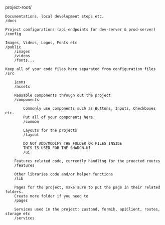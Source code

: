 project-root/

    Documentations, local development steps etc.
    /docs

    Project configurations (api-endpoints for dev-server & prod-server)
    /config

    Images, Videos, Logos, Fonts etc
    /public
        /images
        /videos
        /fonts...

    Keep all of your code files here separated from configuration files
    /src

        Icons
        /assets

        Reusable components through out the project
        /components

            Commonly use components such as Buttons, Inputs, Checkboxes etc.
            Put all of your components here.
            /common

            Layouts for the projects
            /layout

            DO NOT ADD/MODIFY THE FOLDER OR FILES INSIDE
            THIS IS USED FOR THE SHADCN-UI
            /ui

        Features related code, currently handling for the proected routes
        /features

        Other libraries code and/or helper functions
        /lib

        Pages for the project, make sure to put the page in their related folders.
        Create more folder if you need to
        /pages

        Services used in the project: zustand, formik, apiClient, routes, storage etc
        /services

